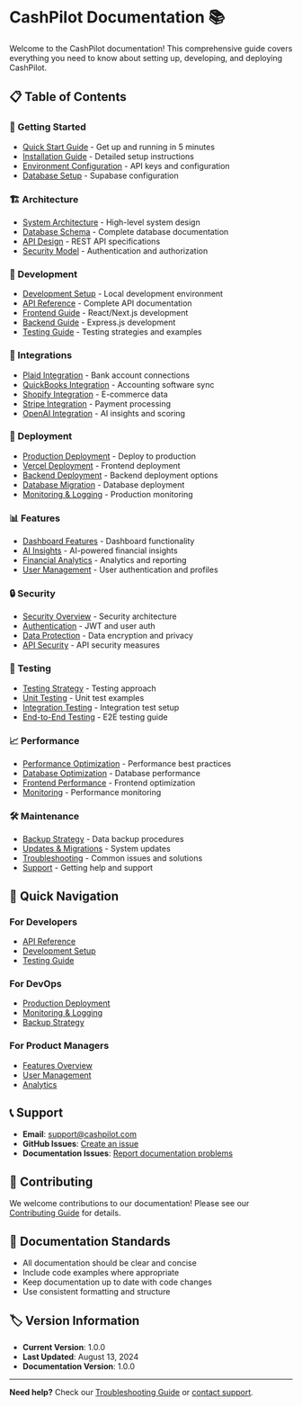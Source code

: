 # CashPilot Documentation 📚

Welcome to the CashPilot documentation! This comprehensive guide covers everything you need to know about setting up, developing, and deploying CashPilot.

## 📋 Table of Contents

### 🚀 Getting Started
- [Quick Start Guide](./getting-started/quick-start.md) - Get up and running in 5 minutes
- [Installation Guide](./getting-started/installation.md) - Detailed setup instructions
- [Environment Configuration](./getting-started/environment.md) - API keys and configuration
- [Database Setup](./getting-started/database.md) - Supabase configuration

### 🏗️ Architecture
- [System Architecture](./architecture/overview.md) - High-level system design
- [Database Schema](./architecture/database-schema.md) - Complete database documentation
- [API Design](./architecture/api-design.md) - REST API specifications
- [Security Model](./architecture/security.md) - Authentication and authorization

### 🔧 Development
- [Development Setup](./development/setup.md) - Local development environment
- [API Reference](./development/api-reference.md) - Complete API documentation
- [Frontend Guide](./development/frontend.md) - React/Next.js development
- [Backend Guide](./development/backend.md) - Express.js development
- [Testing Guide](./development/testing.md) - Testing strategies and examples

### 🔌 Integrations
- [Plaid Integration](./integrations/plaid.md) - Bank account connections
- [QuickBooks Integration](./integrations/quickbooks.md) - Accounting software sync
- [Shopify Integration](./integrations/shopify.md) - E-commerce data
- [Stripe Integration](./integrations/stripe.md) - Payment processing
- [OpenAI Integration](./integrations/openai.md) - AI insights and scoring

### 🚀 Deployment
- [Production Deployment](./deployment/production.md) - Deploy to production
- [Vercel Deployment](./deployment/vercel.md) - Frontend deployment
- [Backend Deployment](./deployment/backend.md) - Backend deployment options
- [Database Migration](./deployment/migrations.md) - Database deployment
- [Monitoring & Logging](./deployment/monitoring.md) - Production monitoring

### 📊 Features
- [Dashboard Features](./features/dashboard.md) - Dashboard functionality
- [AI Insights](./features/ai-insights.md) - AI-powered financial insights
- [Financial Analytics](./features/analytics.md) - Analytics and reporting
- [User Management](./features/user-management.md) - User authentication and profiles

### 🔒 Security
- [Security Overview](./security/overview.md) - Security architecture
- [Authentication](./security/authentication.md) - JWT and user auth
- [Data Protection](./security/data-protection.md) - Data encryption and privacy
- [API Security](./security/api-security.md) - API security measures

### 🧪 Testing
- [Testing Strategy](./testing/strategy.md) - Testing approach
- [Unit Testing](./testing/unit.md) - Unit test examples
- [Integration Testing](./testing/integration.md) - Integration test setup
- [End-to-End Testing](./testing/e2e.md) - E2E testing guide

### 📈 Performance
- [Performance Optimization](./performance/optimization.md) - Performance best practices
- [Database Optimization](./performance/database.md) - Database performance
- [Frontend Performance](./performance/frontend.md) - Frontend optimization
- [Monitoring](./performance/monitoring.md) - Performance monitoring

### 🛠️ Maintenance
- [Backup Strategy](./maintenance/backup.md) - Data backup procedures
- [Updates & Migrations](./maintenance/updates.md) - System updates
- [Troubleshooting](./maintenance/troubleshooting.md) - Common issues and solutions
- [Support](./maintenance/support.md) - Getting help and support

## 🎯 Quick Navigation

### For Developers
- [API Reference](./development/api-reference.md)
- [Development Setup](./development/setup.md)
- [Testing Guide](./development/testing.md)

### For DevOps
- [Production Deployment](./deployment/production.md)
- [Monitoring & Logging](./deployment/monitoring.md)
- [Backup Strategy](./maintenance/backup.md)

### For Product Managers
- [Features Overview](./features/dashboard.md)
- [User Management](./features/user-management.md)
- [Analytics](./features/analytics.md)

## 📞 Support

- **Email**: support@cashpilot.com
- **GitHub Issues**: [Create an issue](https://github.com/your-org/cash-pilot/issues)
- **Documentation Issues**: [Report documentation problems](https://github.com/your-org/cash-pilot/issues)

## 🔄 Contributing

We welcome contributions to our documentation! Please see our [Contributing Guide](./contributing.md) for details.

## 📝 Documentation Standards

- All documentation should be clear and concise
- Include code examples where appropriate
- Keep documentation up to date with code changes
- Use consistent formatting and structure

## 🏷️ Version Information

- **Current Version**: 1.0.0
- **Last Updated**: August 13, 2024
- **Documentation Version**: 1.0.0

---

**Need help?** Check our [Troubleshooting Guide](./maintenance/troubleshooting.md) or [contact support](./maintenance/support.md).
